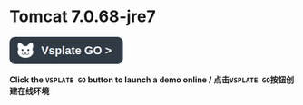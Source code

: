 # Tomcat 7.0.68-jre7

<a href="https://www.vsplate.com/?docker-compose=https://github.com/vsplate/dcenvs/tomcat/7.0.68-jre7"><img alt="VSPLATE GO" src="https://raw.githubusercontent.com/vsplate/images/master/vsgo_btn.png" width="200px"></a>

**Click the `VSPLATE GO` button to launch a demo online / 点击`VSPLATE GO`按钮创建在线环境**
